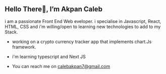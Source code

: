 ## Hello There👋, I’m Akpan Caleb

i am a passionate Front End Web eveloper.
i specialise in Javascript, React, HTML, CSS and i'm willing/open to learning new technologies to add to my Stack.

- working on a crypto currency tracker app that implements chart.Js framework.
- i'm learning typescript and Next JS

- You can reach me on calebakpan7@gmail.com


<!---
Caleb00004/Caleb00004 is a ✨ special ✨ repository because its `README.md` (this file) appears on your GitHub profile.
You can click the Preview link to take a look at your changes.
--->
